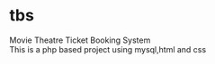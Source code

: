 # tbs
Movie Theatre Ticket Booking System <br>
This is a php based project using mysql,html and css
